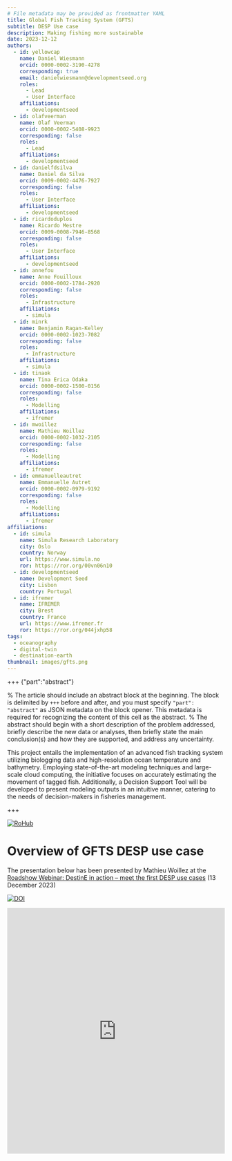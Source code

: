```yaml
---
# File metadata may be provided as frontmatter YAML
title: Global Fish Tracking System (GFTS) 
subtitle: DESP Use case
description: Making fishing more sustainable 
date: 2023-12-12
authors:
  - id: yellowcap
    name: Daniel Wiesmann
    orcid: 0000-0002-3190-4278
    corresponding: true
    email: danielwiesmann@developmentseed.org 
    roles:
      - Lead
      - User Interface
    affiliations:
      - developmentseed
  - id: olafveerman
    name: Olaf Veerman
    orcid: 0000-0002-5408-9923
    corresponding: false
    roles:
      - Lead
    affiliations:
      - developmentseed
  - id: danielfdsilva
    name: Daniel da Silva
    orcid: 0009-0002-4476-7927
    corresponding: false
    roles:
      - User Interface
    affiliations:
      - developmentseed
  - id: ricardoduplos
    name: Ricardo Mestre
    orcid: 0009-0008-7946-8568
    corresponding: false
    roles:
      - User Interface
    affiliations:
      - developmentseed
  - id: annefou
    name: Anne Fouilloux
    orcid: 0000-0002-1784-2920
    corresponding: false
    roles:
      - Infrastructure
    affiliations:
      - simula
  - id: minrk
    name: Benjamin Ragan-Kelley
    orcid: 0000-0002-1023-7082
    corresponding: false
    roles:
      - Infrastructure
    affiliations:
      - simula
  - id: tinaok
    name: Tina Erica Odaka
    orcid: 0000-0002-1500-0156
    corresponding: false
    roles:
      - Modelling
    affiliations:
      - ifremer
  - id: mwoillez
    name: Mathieu Woillez
    orcid: 0000-0002-1032-2105
    corresponding: false
    roles:
      - Modelling
    affiliations:
      - ifremer
  - id: emmanuelleautret 
    name: Emmanuelle Autret
    orcid: 0000-0002-0979-9192
    corresponding: false
    roles:
      - Modelling
    affiliations:
      - ifremer
affiliations:
  - id: simula
    name: Simula Research Laboratory
    city: Oslo
    country: Norway
    url: https://www.simula.no
    ror: https://ror.org/00vn06n10
  - id: developmentseed
    name: Development Seed
    city: Lisbon
    country: Portugal
  - id: ifremer
    name: IFREMER
    city: Brest
    country: France
    url: https://www.ifremer.fr
    ror: https://ror.org/044jxhp58
tags:
  - oceanography
  - digital-twin
  - destination-earth
thumbnail: images/gfts.png
---
```



+++ {"part":"abstract"}

% The article should include an abstract block at the beginning. The block is delimited by `+++` before and after, and you must specify `"part": "abstract"` as JSON metadata on the block opener. This metadata is required for recognizing the content of this cell as the abstract.
% The abstract should begin with a short description of the problem addressed, briefly describe the new data or analyses, then briefly state the main conclusion(s) and how they are supported, and address any uncertainty.

This project entails the implementation of an advanced fish tracking system utilizing biologging data and high-resolution ocean temperature and bathymetry. Employing state-of-the-art modeling techniques and large-scale cloud computing, the initiative focuses on accurately estimating the movement of tagged fish. Additionally, a Decision Support Tool will be developed to present modeling outputs in an intuitive manner, catering to the needs of decision-makers in fisheries management.

+++

<a href="https://w3id.org/ro-id/2edcfa66-0f59-42f4-aa29-1c5681466424">  <img alt="RoHub" src="https://img.shields.io/badge/RoHub-FAIR_Executable_Research_Object-2ea44f?logo=Open+Access&logoColor=blue"></a>

# Overview of GFTS DESP use case

The presentation below has been presented by Mathieu Woillez at the [Roadshow Webinar: DestinE in action – meet the first DESP use cases](https://destination-earth.eu/event/destine-in-action-meet-the-first-desp-use-cases/) (13 December 2023)

[![DOI](https://zenodo.org/badge/DOI/10.5281/zenodo.10372387.svg)](https://doi.org/10.5281/zenodo.10372387)


<style>
.responsive-wrap iframe{ max-width: 100%;}
</style>
<div class="responsive-wrap">
<!-- this is the embed code provided by Google -->
  <iframe src="https://docs.google.com/presentation/d/1DMa__GRQXhpkqx4VNWDgHdYr_Z2SsWkc_j3m2E01GUs/embed?start=false&loop=false&delayms=3000" frameborder="0" width="960" height="569" allowfullscreen="true" mozallowfullscreen="true" webkitallowfullscreen="true"></iframe>
<!-- Google embed ends -->
</div>


